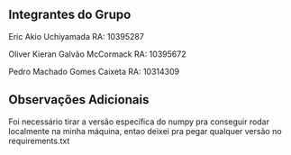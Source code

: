 ## Integrantes do Grupo
Eric Akio Uchiyamada 
RA: 10395287

Oliver Kieran Galvão McCormack 
RA: 10395672

Pedro Machado Gomes Caixeta 
RA: 10314309

## Observações Adicionais
Foi necessário tirar a versão específica do numpy pra conseguir rodar localmente na minha máquina, entao deixei pra pegar qualquer versão no requirements.txt
